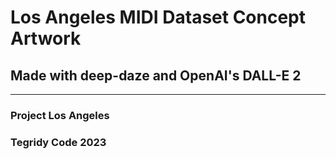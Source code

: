 # Los Angeles MIDI Dataset Concept Artwork

## Made with deep-daze and OpenAI's DALL-E 2

***

### Project Los Angeles
### Tegridy Code 2023
